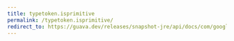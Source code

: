```yaml
---
title: typetoken.isprimitive
permalink: /typetoken.isprimitive/
redirect_to: https://guava.dev/releases/snapshot-jre/api/docs/com/google/common/reflect/TypeToken.html#isPrimitive--
---
```

